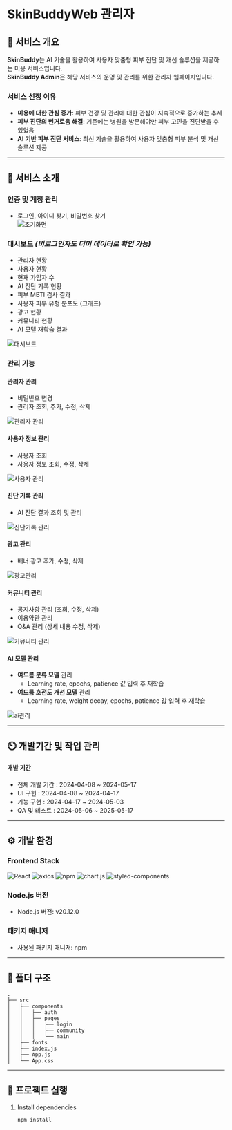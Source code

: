 # SkinBuddyWeb 관리자

## 📌 서비스 개요  
**SkinBuddy**는 AI 기술을 활용하여 사용자 맞춤형 피부 진단 및 개선 솔루션을 제공하는 미용 서비스입니다.  
**SkinBuddy Admin**은 해당 서비스의 운영 및 관리를 위한 관리자 웹페이지입니다.  

### 서비스 선정 이유  
- **미용에 대한 관심 증가**: 피부 건강 및 관리에 대한 관심이 지속적으로 증가하는 추세  
- **피부 진단의 번거로움 해결**: 기존에는 병원을 방문해야만 피부 고민을 진단받을 수 있었음  
- **AI 기반 피부 진단 서비스**: 최신 기술을 활용하여 사용자 맞춤형 피부 분석 및 개선 솔루션 제공  

---

## 📌 서비스 소개  
### 인증 및 계정 관리  
- 로그인, 아이디 찾기, 비밀번호 찾기  
![초기화면](https://github.com/user-attachments/assets/95852e9e-a21f-4ab1-9832-2c128770da93)


### 대시보드 *(비로그인자도 더미 데이터로 확인 가능)*  
- 관리자 현황  
- 사용자 현황  
- 현재 가입자 수  
- AI 진단 기록 현황  
- 피부 MBTI 검사 결과  
- 사용자 피부 유형 분포도 (그래프)  
- 광고 현황  
- 커뮤니티 현황  
- AI 모델 재학습 결과  

![대시보드](https://github.com/user-attachments/assets/e9eed233-d9ee-4458-bd94-4984994f42b9)

### 관리 기능  
#### 관리자 관리  
- 비밀번호 변경  
- 관리자 조회, 추가, 수정, 삭제  

![관리자 관리](https://github.com/user-attachments/assets/ae57b157-f5f3-4ea0-80b6-51845ab7a234)

#### 사용자 정보 관리  
- 사용자 조회  
- 사용자 정보 조회, 수정, 삭제  

![사용자 관리](https://github.com/user-attachments/assets/6acd785b-fbbc-4fa5-a92b-96ee57a302a7)


#### 진단 기록 관리  
- AI 진단 결과 조회 및 관리  

![진단기록 관리](https://github.com/user-attachments/assets/ba556863-a5dd-48cf-bf60-f2527c1677df)


#### 광고 관리  
- 배너 광고 추가, 수정, 삭제

![광고관리](https://github.com/user-attachments/assets/2584fa06-78aa-4e92-9bff-db5589dfa65d)


#### 커뮤니티 관리  
- 공지사항 관리 (조회, 수정, 삭제)  
- 이용약관 관리  
- Q&A 관리 (상세 내용 수정, 삭제)

![커뮤니티 관리](https://github.com/user-attachments/assets/dbae606e-eef8-4581-b907-17f119acaf5f)


#### AI 모델 관리  
- **여드름 분류 모델** 관리  
  - Learning rate, epochs, patience 값 입력 후 재학습  
- **여드름 호전도 개선 모델** 관리  
  - Learning rate, weight decay, epochs, patience 값 입력 후 재학습

![ai관리](https://github.com/user-attachments/assets/a9efd3db-c4eb-4fae-9ee7-d3ca6f4bca7a)

--- 
## ⏲️ 개발기간 및 작업 관리
#### 개발 기간

- 전체 개발 기간 : 2024-04-08 ~ 2024-05-17
- UI 구현 : 2024-04-08 ~ 2024-04-17
- 기능 구현 : 2024-04-17 ~ 2024-05-03
- QA 및 테스트 : 2024-05-06 ~ 2025-05-17

---

## ⚙️ 개발 환경

### Frontend Stack
![React](https://img.shields.io/badge/React-18.2.0-61DAFB?logo=react&logoColor=white&style=for-the-badge)
![axios](https://img.shields.io/badge/axios-1.6.8-671DDF?logo=axios&logoColor=white&style=for-the-badge)
![npm](https://img.shields.io/badge/npm-10.9.1-CB3837?logo=npm&logoColor=white&style=for-the-badge)
![chart.js](https://img.shields.io/badge/Chart.js-4.4.2-FF6384?logo=chartdotjs&logoColor=white&style=for-the-badge)
![styled-components](https://img.shields.io/badge/styled--components-6.1.8-DB7093?logo=styled-components&logoColor=white&style=for-the-badge)

### Node.js 버전
- Node.js 버전: v20.12.0

### 패키지 매니저
- 사용된 패키지 매니저: npm

---

## 📂 폴더 구조

```
.
├── src
│   ├── components
│   │   ├── auth
│   │   ├── pages
│   │   │   ├── login
│   │   │   ├── community
│   │   │   └── main
│   ├── fonts
│   ├── index.js
│   ├── App.js
│   └── App.css
```

---

## 📌 프로젝트 실행

1. Install dependencies

   ```bash
   npm install
   ```

